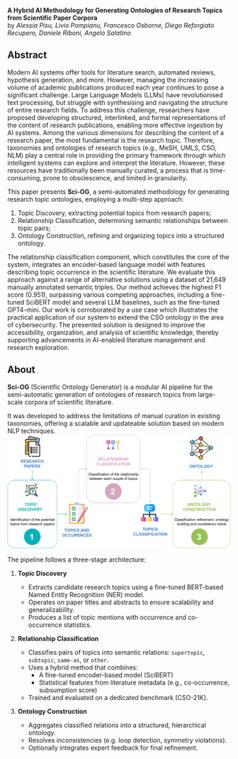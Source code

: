 **A Hybrid AI Methodology for Generating Ontologies of Research Topics from Scientific Paper Corpora**  
by *Alessia Pisu, Livio Pompianu, Francesco Osborne, Diego Reforgiato Recupero, Daniele Riboni, Angelo Salatino*

## Abstract
Modern AI systems offer tools for literature search, automated reviews, hypothesis generation, and more. However, managing the increasing volume of academic publications produced each year continues to pose a significant challenge. Large Language Models (LLMs) have revolutionised text processing, but struggle with synthesising and navigating the structure of entire research fields.
To address this challenge, researchers have proposed developing structured, interlinked, and formal representations of the content of research publications, enabling more effective ingestion by AI systems. Among the various dimensions for describing the content of a research paper, the most fundamental is the research topic. Therefore, taxonomies and ontologies of research topics (e.g., MeSH, UMLS, CSO, NLM) play a central role in providing the primary framework through which intelligent systems can explore and interpret the literature.
However, these resources have traditionally been manually curated, a process that is time-consuming, prone to obsolescence, and limited in granularity. 

This paper presents **Sci-OG**, a semi-automated methodology for generating research topic ontologies, employing a multi-step approach: 
1. Topic Discovery, extracting potential topics from research papers;
2. Relationship Classification, determining semantic relationships between topic pairs; 
3. Ontology Construction, refining and organizing topics into a structured ontology. 

The relationship classification component, which constitutes the core of the system, integrates an encoder-based language model with features describing topic occurrence in the scientific literature. We evaluate this approach against a range of alternative solutions using a dataset of 21,649 manually annotated semantic triples. Our method achieves the highest F1 score (0.951), surpassing various competing approaches, including a fine-tuned SciBERT model and several LLM baselines, such as the fine-tuned GPT4-mini. 
Our work is corroborated by a use case which illustrates the practical application of our system to extend the CSO ontology in the area of cybersecurity.
The presented solution is designed to improve the accessibility, organization, and analysis of scientific knowledge, thereby supporting advancements in AI-enabled literature management and research exploration.

## About
**Sci-OG** (Scientific Ontology Generator) is a modular AI pipeline for the semi-automatic generation of ontologies of research topics from large-scale corpora of scientific literature.

It was developed to address the limitations of manual curation in existing taxonomies, offering a scalable and updateable solution based on modern NLP techniques.
![Sci-OG Pipeline Overview](images/Sci-OG_overview.png)

The pipeline follows a three-stage architecture:

1. **Topic Discovery**  
   - Extracts candidate research topics using a fine-tuned BERT-based Named Entity Recognition (NER) model.
   - Operates on paper titles and abstracts to ensure scalability and generalizability.
   - Produces a list of topic mentions with occurrence and co-occurrence statistics.

2. **Relationship Classification**  
   - Classifies pairs of topics into semantic relations: `supertopic`, `subtopic`, `same-as`, or `other`.
   - Uses a hybrid method that combines:
     - A fine-tuned encoder-based model (SciBERT)
     - Statistical features from literature metadata (e.g., co-occurrence, subsumption score)
   - Trained and evaluated on a dedicated benchmark (CSO-21K).

3. **Ontology Construction**  
   - Aggregates classified relations into a structured, hierarchical ontology.
   - Resolves inconsistencies (e.g. loop detection, symmetry violations).
   - Optionally integrates expert feedback for final refinement.

